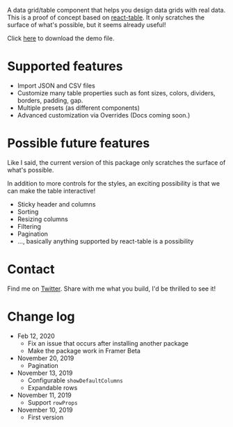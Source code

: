 A data grid/table component that helps you design data grids with real data. This is a proof of concept based on [react-table](https://github.com/tannerlinsley/react-table). It only scratches the surface of what's possible, but it seems already useful!

Click [here](https://github.com/lintonye/tables/raw/master/demos.framerx) to download the demo file.

# Supported features
- Import JSON and CSV files
- Customize many table properties such as font sizes, colors, dividers, borders, padding, gap.
- Multiple presets (as different components)
- Advanced customization via Overrides (Docs coming soon.)

# Possible future features
Like I said, the current version of this package only scratches the surface of what's possible.

In addition to more controls for the styles, an exciting possibility is that we can make the table interactive!

- Sticky header and columns
- Sorting
- Resizing columns
- Filtering
- Pagination
- ..., basically anything supported by react-table is a possibility

# Contact
Find me on [Twitter](https://twitter.com/lintonye). Share with me what you build, I'd be thrilled to see it!

# Change log
- Feb 12, 2020
  - Fix an issue that occurs after installing another package
  - Make the package work in Framer Beta 
- November 20, 2019
  - Pagination
- November 13, 2019
  - Configurable `showDefaultColumns`
  - Expandable rows
- November 11, 2019
  - Support `rowProps`
- November 10, 2019
  - First version

